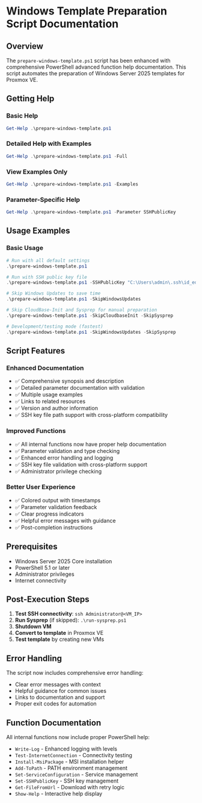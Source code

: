 # Windows Template Preparation Script Documentation

## Overview

The `prepare-windows-template.ps1` script has been enhanced with comprehensive PowerShell advanced function help documentation. This script automates the preparation of Windows Server 2025 templates for Proxmox VE.

## Getting Help

### Basic Help

```powershell
Get-Help .\prepare-windows-template.ps1
```

### Detailed Help with Examples

```powershell
Get-Help .\prepare-windows-template.ps1 -Full
```

### View Examples Only

```powershell
Get-Help .\prepare-windows-template.ps1 -Examples
```

### Parameter-Specific Help

```powershell
Get-Help .\prepare-windows-template.ps1 -Parameter SSHPublicKey
```

## Usage Examples

### Basic Usage

```powershell
# Run with all default settings
.\prepare-windows-template.ps1

# Run with SSH public key file
.\prepare-windows-template.ps1 -SSHPublicKey "C:\Users\admin\.ssh\id_ed25519.pub"

# Skip Windows Updates to save time
.\prepare-windows-template.ps1 -SkipWindowsUpdates

# Skip CloudBase-Init and Sysprep for manual preparation
.\prepare-windows-template.ps1 -SkipCloudbaseInit -SkipSysprep

# Development/testing mode (fastest)
.\prepare-windows-template.ps1 -SkipWindowsUpdates -SkipSysprep
```

## Script Features

### Enhanced Documentation

- ✅ Comprehensive synopsis and description
- ✅ Detailed parameter documentation with validation
- ✅ Multiple usage examples
- ✅ Links to related resources
- ✅ Version and author information
- ✅ SSH key file path support with cross-platform compatibility

### Improved Functions

- ✅ All internal functions now have proper help documentation
- ✅ Parameter validation and type checking
- ✅ Enhanced error handling and logging
- ✅ SSH key file validation with cross-platform support
- ✅ Administrator privilege checking

### Better User Experience

- ✅ Colored output with timestamps
- ✅ Parameter validation feedback
- ✅ Clear progress indicators
- ✅ Helpful error messages with guidance
- ✅ Post-completion instructions

## Prerequisites

- Windows Server 2025 Core installation
- PowerShell 5.1 or later
- Administrator privileges
- Internet connectivity

## Post-Execution Steps

1. **Test SSH connectivity**: `ssh Administrator@<VM_IP>`
2. **Run Sysprep** (if skipped): `.\run-sysprep.ps1`
3. **Shutdown VM**
4. **Convert to template** in Proxmox VE
5. **Test template** by creating new VMs

## Error Handling

The script now includes comprehensive error handling:

- Clear error messages with context
- Helpful guidance for common issues
- Links to documentation and support
- Proper exit codes for automation

## Function Documentation

All internal functions now include proper PowerShell help:

- `Write-Log` - Enhanced logging with levels
- `Test-InternetConnection` - Connectivity testing
- `Install-MsiPackage` - MSI installation helper
- `Add-ToPath` - PATH environment management
- `Set-ServiceConfiguration` - Service management
- `Set-SSHPublicKey` - SSH key management
- `Get-FileFromUrl` - Download with retry logic
- `Show-Help` - Interactive help display
